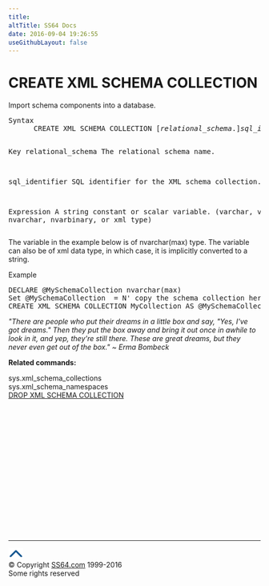 ```yaml
---
title:
altTitle: SS64 Docs
date: 2016-09-04 19:26:55
useGithubLayout: false
---
```

<!-- #BeginLibraryItem "/Library/head_sql.lbi" --><!-- #EndLibraryItem --><h1>CREATE XML SCHEMA COLLECTION</h1>
<p>Import schema components into a database.</p>
<pre>Syntax
      CREATE XML SCHEMA COLLECTION [<i>relational_schema</i>.]<i>sql_identifier</i> AS <i>Expression</i>

Key
   relational_schema  The relational schema name.

   sql_identifier     SQL identifier for the XML schema collection.

   Expression         A string constant or scalar variable.
                      (varchar, varbinary, nvarchar, nvarbinary, or xml type)</pre>
<p>    The variable in the example below is of nvarchar(max) type. The variable can also be of xml data type, in which case, it is implicitly converted to a string.</p>
<p>Example</p>
<pre>DECLARE @MySchemaCollection nvarchar(max)<br>Set @MySchemaCollection  = N' copy the schema collection here'<br>CREATE XML SCHEMA COLLECTION MyCollection AS @MySchemaCollection </pre>
<p class="quote"><i>"There are people who put their dreams in a
little box and say, "Yes, I've got dreams." Then
they put the box away and bring it out once in
awhile to look in it, and yep, they're still there.
These are great dreams, but they never even get
out of the box." ~ Erma Bombeck</i></p>
<p><b>Related commands:</b></p>
<p>  sys.xml_schema_collections<br>
  sys.xml_schema_namespaces  <br>
<a href="xml_d.html">DROP XML SCHEMA COLLECTION</a></p><!-- #BeginLibraryItem "/Library/foot_sql.lbi" --><p>
<!-- ss64-sql -->
<ins class="adsbygoogle" style="display:inline-block;width:300px;height:250px" data-ad-client="ca-pub-6140977852749469" data-ad-slot="6953563613"></ins>
<script>
(adsbygoogle = window.adsbygoogle || []).push({});
</script></p>
<hr>
<div id="bl" class="footer"><a href="xml_c.html#"><img src="../images/top.png" width="30" height="22" alt="Back to the Top"></a></div>
<div id="br" class="footer, tagline">© Copyright <a href="http://ss64.com/">SS64.com</a> 1999-2016<br>
Some rights reserved</div><!-- #EndLibraryItem -->

